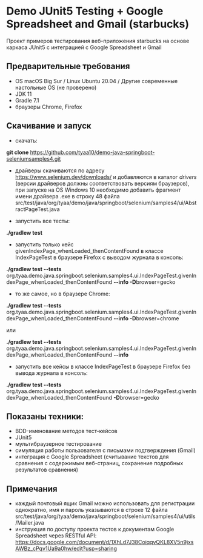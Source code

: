 # Demo JUnit5 Testing + Google Spreadsheet and Gmail (starbucks)
Проект примеров тестирования веб-приложения starbucks на основе каркаса JUnit5 с интеграцией с Google Spreadsheet и Gmail
## Предварительные требования
- OS macOS Big Sur / Linux Ubuntu 20.04 / Другие современные настольные OS (не проверено)
- JDK 11
- Gradle 7.1
- браузеры Chrome, Firefox
## Скачивание и запуск
- скачать:

**git clone** https://github.com/tyaa10/demo-java-springboot-seleniumsamples4.git

- драйверы скачиваются по адресу https://www.selenium.dev/downloads/ и добавляются в каталог _drivers_ (версии драйверов должны соответствовать версиям браузеров), при запуске на OS Windows 10 необходимо добавить фрагмент имени драйвера .exe в строку 48 файла src/test/java/org/tyaa/demo/java/springboot/selenium/samples4/ui/AbstractPageTest.java

- запустить все тесты:

**./gradlew test**

- запустить только кейс givenIndexPage_whenLoaded_thenContentFound в классе IndexPageTest в браузере Firefox с выводом журнала в консоль:

**./gradlew test --tests** org.tyaa.demo.java.springboot.selenium.samples4.ui.IndexPageTest.givenIndexPage_whenLoaded_thenContentFound **--info -D**browser=gecko

- то же самое, но в браузере Chrome:

**./gradlew test --tests** org.tyaa.demo.java.springboot.selenium.samples4.ui.IndexPageTest.givenIndexPage_whenLoaded_thenContentFound **--info -D**browser=сhrome

или

**./gradlew test --tests** org.tyaa.demo.java.springboot.selenium.samples4.ui.IndexPageTest.givenIndexPage_whenLoaded_thenContentFound **--info**

- запустить все кейсы в классе IndexPageTest в браузере Firefox без вывода журнала в консоль:

**./gradlew test --tests** org.tyaa.demo.java.springboot.selenium.samples4.ui.IndexPageTest.givenIndexPage_whenLoaded_thenContentFound **-D**browser=gecko

## Показаны техники:
- BDD-именование методов тест-кейсов
- JUnit5
- мультибраузерное тестирование
- симуляция работы пользователя с письмами подтверждения (Gmail)
- интеграция с Google Spreadsheet (считывание текстов для сравнения с содержимым веб-страниц, сохранение подробных результатов сравнения)
## Примечания
- каждый почтовый ящик Gmail можно использовать для регистрации однократно, имя и пароль указываются в строке 12 файла src/test/java/org/tyaa/demo/java/springboot/selenium/samples4/ui/utils/Mailer.java 
- инструкция по доступу проекта тестов к документам Google Spreadsheet через RESTful API: https://docs.google.com/document/d/1XhLd7J38CoiqqvQKL8XV5n9jxsAWBz_cPqv1Ua9a0hw/edit?usp=sharing
